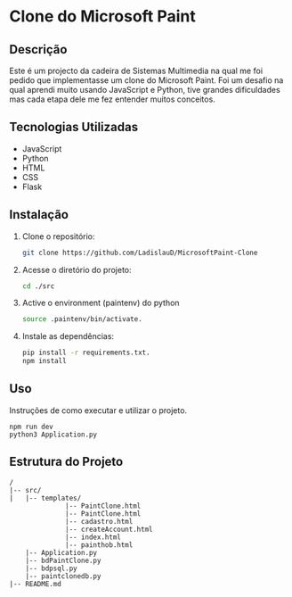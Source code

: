# Clone do Microsoft Paint

## Descrição
Este é um projecto da cadeira de Sistemas Multimedia na qual me foi pedido que implementasse um clone do Microsoft Paint.
Foi um desafio na qual aprendi muito usando JavaScript e Python, tive grandes dificuldades mas cada etapa dele me fez entender muitos conceitos.

## Tecnologias Utilizadas
- JavaScript
- Python
- HTML
- CSS
- Flask

## Instalação
1. Clone o repositório:
   ```sh
   git clone https://github.com/LadislauD/MicrosoftPaint-Clone
   ```
2. Acesse o diretório do projeto:
   ```sh
   cd ./src
   ```   
3. Active o environment (paintenv) do python
   ```sh
   source .paintenv/bin/activate. 
   ```
4. Instale as dependências:
   ```sh
   pip install -r requirements.txt.
   npm install
   ```
## Uso
Instruções de como executar e utilizar o projeto.
```
npm run dev
python3 Application.py
```

## Estrutura do Projeto
```
/
|-- src/
|   |-- templates/
              |-- PaintClone.html
              |-- PaintClone.html
              |-- cadastro.html
              |-- createAccount.html
              |-- index.html
              |-- painthob.html
    |-- Application.py
    |-- bdPaintClone.py
    |-- bdpsql.py
    |-- paintclonedb.py
|-- README.md
```
